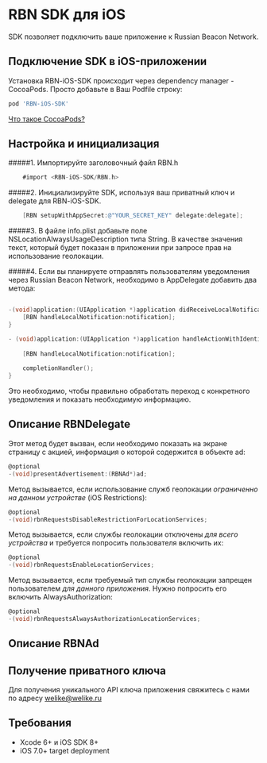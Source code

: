 RBN SDK для iOS
==============

SDK позволяет подключить ваше приложение к Russian Beacon Network.

## Подключение SDK в iOS-приложении

Установка RBN-iOS-SDK происходит через dependency manager - CocoaPods. Просто добавьте в Ваш Podfile строку:

```ruby
pod 'RBN-iOS-SDK'
```
[Что такое CocoaPods?](http://cocoapods.org)


## Настройка и инициализация

#####1. Импортируйте заголовочный файл RBN.h

```Objective-C
	#import <RBN-iOS-SDK/RBN.h>
```


#####2. Инициализируйте SDK, используя ваш приватный ключ и delegate для RBN-iOS-SDK.

```Objective-C
    [RBN setupWithAppSecret:@"YOUR_SECRET_KEY" delegate:delegate];
```


#####3. В файле info.plist добавьте поле NSLocationAlwaysUsageDescription типа String. В качестве значения текст, который будет показан в приложении при запросе прав на использование геолокации.


#####4. Если вы планируете отправлять пользователям уведомления через Russian Beacon Network, необходимо в AppDelegate добавить два метода:

```Objective-C

-(void)application:(UIApplication *)application didReceiveLocalNotification:(UILocalNotification *)notification {    
    [RBN handleLocalNotification:notification];
}

- (void)application:(UIApplication *)application handleActionWithIdentifier:(NSString *)identifier forLocalNotification:(UILocalNotification *)notification completionHandler:(void(^)())completionHandler {
    
    [RBN handleLocalNotification:notification];
    
    completionHandler();
}
```


Это необходимо, чтобы правильно обработать переход с конкретного уведомления и показать необходимую информацию.

## Описание RBNDelegate

Этот метод будет вызван, если необходимо показать на экране страницу с акцией, информация о которой содержится в объекте ad:

```Objective-C
@optional
-(void)presentAdvertisement:(RBNAd*)ad;
```


Метод вызывается, если использование служб геолокации *ограниченно на данном устройстве* (iOS Restrictions):

```Objective-C
@optional
-(void)rbnRequestsDisableRestrictionForLocationServices;
```


Метод вызывается, если службы геолокации отключены *для всего устройства* и требуется попросить пользователя включить их:

```Objective-C
@optional
-(void)rbnRequestsEnableLocationServices;
```

Метод вызывается, если требуемый тип службы геолокации запрещен пользователем *для данного приложения*. Нужно попросить его включить AlwaysAuthorization:

```Objective-C
@optional
-(void)rbnRequestsAlwaysAuthorizationLocationServices;
```

## Описание RBNAd

## Получение приватного ключа
Для получения уникального API ключа приложения свяжитесь с нами по адресу welike@welike.ru

## Требования

* Xcode 6+ и iOS SDK 8+
* iOS 7.0+ target deployment
